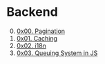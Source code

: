 # Backend

00. [0x00. Pagination](./0x00-pagination/ 'Pagination')
01. [0x01. Caching](./0x01-caching/ 'Caching')
02. [0x02. i18n](./0x02-i18n/ 'i18n')
03. [0x03. Queuing System in JS](./0x03-queuing_system_in_js/ 'Queuing System in JS')
